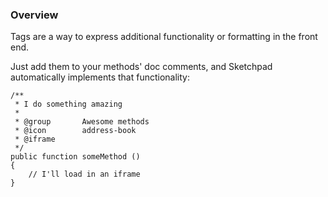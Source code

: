 ### Overview

Tags are a way to express additional functionality or formatting in the front end.

Just add them to your methods' doc comments, and Sketchpad automatically implements that functionality:

	/**
	 * I do something amazing
	 *
	 * @group       Awesome methods
	 * @icon        address-book
	 * @iframe
	 */
	public function someMethod ()
	{
		// I'll load in an iframe
	}